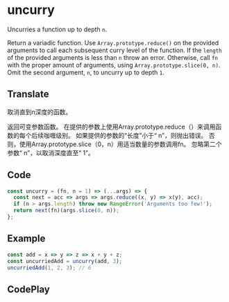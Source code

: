 # uncurry

Uncurries a function up to depth `n`.

Return a variadic function.
Use `Array.prototype.reduce()` on the provided arguments to call each subsequent curry level of the function.
If the `length` of the provided arguments is less than `n` throw an error.
Otherwise, call `fn` with the proper amount of arguments, using `Array.prototype.slice(0, n)`.
Omit the second argument, `n`, to uncurry up to depth `1`.

## Translate

取消直到n深度的函数。

返回可变参数函数。
在提供的参数上使用Array.prototype.reduce（）来调用函数的每个后续咖喱级别。
如果提供的参数的“长度”小于“ n”，则抛出错误。
否则，使用Array.prototype.slice（0，n）用适当数量的参数调用fn。
忽略第二个参数“ n”，以取消深度直至“ 1”。

## Code

```js
const uncurry = (fn, n = 1) => (...args) => {
  const next = acc => args => args.reduce((x, y) => x(y), acc);
  if (n > args.length) throw new RangeError('Arguments too few!');
  return next(fn)(args.slice(0, n));
};
```

## Example

```js
const add = x => y => z => x + y + z;
const uncurriedAdd = uncurry(add, 3);
uncurriedAdd(1, 2, 3); // 6
```

## CodePlay

<template>
  <code-play codeplay-id="" />
</template>
